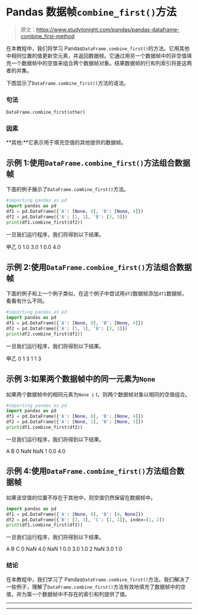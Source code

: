 # Pandas 数据帧`combine_first()`方法

> 原文：<https://www.studytonight.com/pandas/pandas-dataframe-combine_first-method>

在本教程中，我们将学习 Pandas`DataFrame.combine_first()`的方法。它用其他中相同位置的值更新空元素，并返回数据帧。它通过用另一个数据帧中的非空值填充一个数据帧中的空值来组合两个数据帧对象。结果数据帧的行和列索引将是这两者的并集。

下图显示了`DataFrame.combine_first()`方法的语法。

### 句法

```py
DataFrame.combine_first(other)
```

### 因素

**其他:**它表示用于填充空值的其他提供的数据帧。

## 示例 1:使用`DataFrame.combine_first()`方法组合数据帧

下面的例子展示了`DataFrame.combine_first()`方法。

```py
#importing pandas as pd
import pandas as pd
df1 = pd.DataFrame({'A': [None, 0], 'B': [None, 4]})
df2 = pd.DataFrame({'A': [1, 1], 'B': [3, 3]})
print(df1.combine_first(df2))
```

一旦我们运行程序，我们将得到以下结果。

甲乙
0 1.0 3.0
1 0.0 4.0

## 示例 2:使用`DataFrame.combine_first()`方法组合数据帧

下面的例子和上一个例子类似，在这个例子中尝试用`df2`数据帧添加`df1`数据帧，看看有什么不同。

```py
#importing pandas as pd
import pandas as pd
df1 = pd.DataFrame({'A': [None, 0], 'B': [None, 4]})
df2 = pd.DataFrame({'A': [1, 1], 'B': [3, 3]})
print(df2.combine_first(df1))
```

一旦我们运行程序，我们将得到以下结果。

甲乙
0 1 3
1 1 3

## 示例 3:如果两个数据帧中的同一元素为`None`

如果两个数据帧中的相同元素为`None i` t，则两个数据帧对象以相同的空值组合。

```py
#importing pandas as pd
import pandas as pd
df1 = pd.DataFrame({'A': [None, 0], 'B': [None, 4]})
df2 = pd.DataFrame({'A': [None, 1], 'B': [None, 3]})
print(df1.combine_first(df2))
```

一旦我们运行程序，我们将得到以下结果。

A B
0 NaN NaN
1 0.0 4.0

## 示例 4:使用`DataFrame.combine_first()`方法组合数据帧

如果该空值的位置不存在于其他中，则空值仍然保留在数据帧中。

```py
import pandas as pd
df1 = pd.DataFrame({'A': [None, 0], 'B': [4, None]})
df2 = pd.DataFrame({'B': [3, 3], 'C': [1, 1]}, index=[1, 2])
print(df1.combine_first(df2))
```

一旦我们运行程序，我们将得到以下结果。

A B C
0 NaN 4.0 NaN
1 0.0 3.0 1.0
2 NaN 3.0 1.0

### 结论

在本教程中，我们学习了 Pandas`DataFrame.combine_first()`方法。我们解决了一些例子，理解了`DataFrame.combine_first()`方法有效地填充了数据帧中的空值，并为第一个数据帧中不存在的索引和列提供了值。

* * *

* * *
